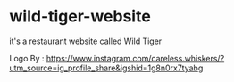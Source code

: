 # wild-tiger-website

it's a restaurant website called Wild Tiger

Logo By : https://www.instagram.com/careless.whiskers/?utm_source=ig_profile_share&igshid=1g8n0rx7tyabg

